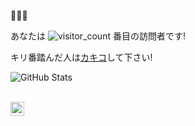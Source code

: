 🍣🍖🍔

あなたは
![visitor_count](https://profile-counter.glitch.me/n01e0/count.svg)
番目の訪問者です!

キリ番踏んだ人は[カキコ](https://github.com/n01e0/n01e0/issues/1)して下さい!


![GitHub Stats](https://github-readme-stats.vercel.app/api?username=n01e0&show_icons=true&title_color=9370db&icon_color=c0ffee&text_color=9f9f9f&bg_color=222)

<br />
<a href="https://twitter.com/n01e0">
  <img align="left" alt="n01e0 | Twitter" width="22px" src="https://cdn.jsdelivr.net/npm/simple-icons@v3/icons/twitter.svg" />
</a>

